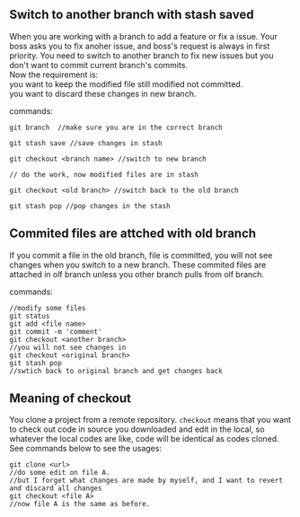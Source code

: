 ## Switch to another branch with stash saved
When you are working with a branch to add a feature or fix a issue. Your boss asks you to fix anoher issue, and boss's request is always in first priority. You need to switch to another branch to fix new issues but you don't want to commit current branch's commits.   
Now the requirement is:   
you want to keep the modified file still modified not committed.  
you want to discard these changes in new branch.

commands:
```
git branch  //make sure you are in the correct branch

git stash save //save changes in stash

git checkout <branch name> //switch to new branch

// do the work, now modified files are in stash

git checkout <old branch> //switch back to the old branch

git stash pop //pop changes in the stash
```

## Commited files are attched with old branch
If you commit a file in the old branch, file is committed, you will not see changes when you switch to a new branch. These commited files are attached in olf branch unless you other branch pulls from olf branch.

commands:
```
//modify some files
git status
git add <file name>
git commit -m 'comment'
git checkout <another branch>
//you will not see changes in 
git checkout <original branch>
git stash pop
//swtich back to original branch and get changes back
```

## Meaning of checkout
You clone a project from a remote repository. `checkout` means that you want to check out code in source you downloaded and edit in the local, so whatever the local codes are like, code will be identical as codes cloned.  
See commands below to see the usages:
```
git clone <url>
//do some edit on file A.
//but I forget what changes are made by myself, and I want to revert and discard all changes
git checkout <file A>
//now file A is the same as before.
```
